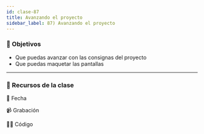 ```yaml
---
id: clase-87
title: Avanzando el proyecto
sidebar_label: 87) Avanzando el proyecto
---
```


### 🏁 Objetivos

- Que puedas avanzar con las consignas del proyecto
- Que puedas maquetar las pantallas

---

### 🚀 Recursos de la clase

📆 Fecha

📹 Grabación

👩‍💻 Código
